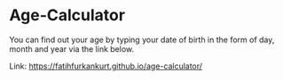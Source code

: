# Age-Calculator

You can find out your age by typing your date of birth in the form of day, month and year via the link below.

Link: https://fatihfurkankurt.github.io/age-calculator/
